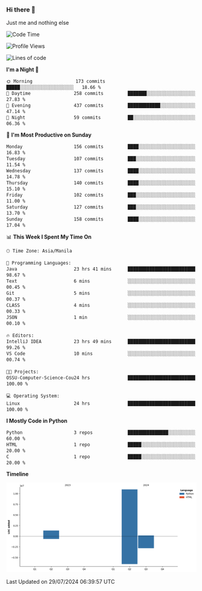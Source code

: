 ### Hi there 👋

Just me and nothing else


<!--START_SECTION:waka-->
![Code Time](http://img.shields.io/badge/Code%20Time-546%20hrs%2048%20mins-blue)

![Profile Views](http://img.shields.io/badge/Profile%20Views-6-blue)

![Lines of code](https://img.shields.io/badge/From%20Hello%20World%20I%27ve%20Written-12.5%20million%20lines%20of%20code-blue)

**I'm a Night 🦉** 

```text
🌞 Morning                173 commits         █████░░░░░░░░░░░░░░░░░░░░   18.66 % 
🌆 Daytime                258 commits         ███████░░░░░░░░░░░░░░░░░░   27.83 % 
🌃 Evening                437 commits         ████████████░░░░░░░░░░░░░   47.14 % 
🌙 Night                  59 commits          ██░░░░░░░░░░░░░░░░░░░░░░░   06.36 % 
```
📅 **I'm Most Productive on Sunday** 

```text
Monday                   156 commits         ████░░░░░░░░░░░░░░░░░░░░░   16.83 % 
Tuesday                  107 commits         ███░░░░░░░░░░░░░░░░░░░░░░   11.54 % 
Wednesday                137 commits         ████░░░░░░░░░░░░░░░░░░░░░   14.78 % 
Thursday                 140 commits         ████░░░░░░░░░░░░░░░░░░░░░   15.10 % 
Friday                   102 commits         ███░░░░░░░░░░░░░░░░░░░░░░   11.00 % 
Saturday                 127 commits         ███░░░░░░░░░░░░░░░░░░░░░░   13.70 % 
Sunday                   158 commits         ████░░░░░░░░░░░░░░░░░░░░░   17.04 % 
```


📊 **This Week I Spent My Time On** 

```text
🕑︎ Time Zone: Asia/Manila

💬 Programming Languages: 
Java                     23 hrs 41 mins      █████████████████████████   98.67 % 
Text                     6 mins              ░░░░░░░░░░░░░░░░░░░░░░░░░   00.45 % 
Git                      5 mins              ░░░░░░░░░░░░░░░░░░░░░░░░░   00.37 % 
CLASS                    4 mins              ░░░░░░░░░░░░░░░░░░░░░░░░░   00.33 % 
JSON                     1 min               ░░░░░░░░░░░░░░░░░░░░░░░░░   00.10 % 

🔥 Editors: 
IntelliJ IDEA            23 hrs 49 mins      █████████████████████████   99.26 % 
VS Code                  10 mins             ░░░░░░░░░░░░░░░░░░░░░░░░░   00.74 % 

🐱‍💻 Projects: 
OSSU-Computer-Science-Cou24 hrs              █████████████████████████   100.00 % 

💻 Operating System: 
Linux                    24 hrs              █████████████████████████   100.00 % 
```

**I Mostly Code in Python** 

```text
Python                   3 repos             ███████████████░░░░░░░░░░   60.00 % 
HTML                     1 repo              █████░░░░░░░░░░░░░░░░░░░░   20.00 % 
C                        1 repo              █████░░░░░░░░░░░░░░░░░░░░   20.00 % 
```



**Timeline**

![Lines of Code chart](https://raw.githubusercontent.com/brutist/brutist/main/assets/bar_graph.png)


 Last Updated on 29/07/2024 06:39:57 UTC
<!--END_SECTION:waka-->
